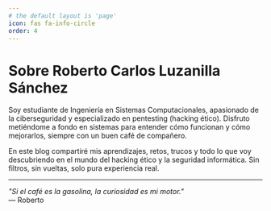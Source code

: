 ```yaml
---
# the default layout is 'page'
icon: fas fa-info-circle
order: 4
---
```


# Sobre Roberto Carlos Luzanilla Sánchez

Soy estudiante de Ingeniería en Sistemas Computacionales, apasionado de la ciberseguridad y especializado en pentesting (hacking ético). Disfruto metiéndome a fondo en sistemas para entender cómo funcionan y cómo mejorarlos, siempre con un buen café de compañero.

En este blog compartiré mis aprendizajes, retos, trucos y todo lo que voy descubriendo en el mundo del hacking ético y la seguridad informática. Sin filtros, sin vueltas, solo pura experiencia real.

---

*"Si el café es la gasolina, la curiosidad es mi motor."*  
— Roberto
